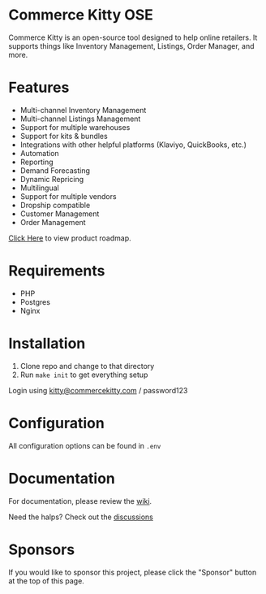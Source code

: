 Commerce Kitty OSE
==================


Commerce Kitty is an open-source tool designed to help online retailers. It
supports things like Inventory Management, Listings, Order Manager, and more.


# Features

* Multi-channel Inventory Management
* Multi-channel Listings Management
* Support for multiple warehouses
* Support for kits & bundles
* Integrations with other helpful platforms (Klaviyo, QuickBooks, etc.)
* Automation
* Reporting
* Demand Forecasting
* Dynamic Repricing
* Multilingual
* Support for multiple vendors
* Dropship compatible
* Customer Management
* Order Management

[Click Here](https://github.com/CommerceKitty/commercekitty-ose/projects)
to view product roadmap.

# Requirements

* PHP
* Postgres
* Nginx

# Installation

1. Clone repo and change to that directory
2. Run `make init` to get everything setup

Login using kitty@commercekitty.com / password123

# Configuration

All configuration options can be found in `.env`

# Documentation

For documentation, please review the [wiki](https://github.com/CommerceKitty/commercekitty-ose/wiki).

Need the halps? Check out the [discussions](https://github.com/CommerceKitty/commercekitty-ose/discussions)

# Sponsors

If you would like to sponsor this project, please click the "Sponsor" button at
the top of this page.
